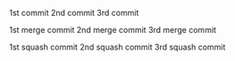1st commit
2nd commit
3rd commit

1st merge commit
2nd merge commit
3rd merge commit

1st squash commit
2nd squash commit
3rd squash commit